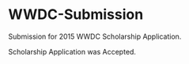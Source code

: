 # WWDC-Submission
Submission for 2015 WWDC Scholarship Application.

Scholarship Application was Accepted.
